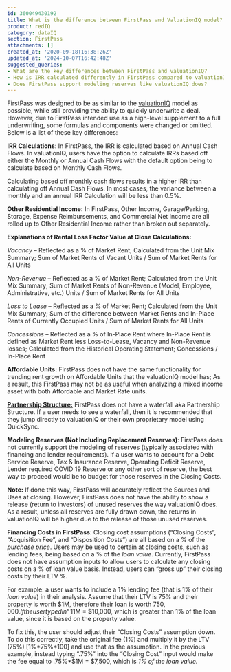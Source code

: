 ```yaml
---
id: 360049430192
title: What is the difference between FirstPass and ValuationIQ model?
product: redIQ
category: dataIQ
section: FirstPass
attachments: []
created_at: '2020-09-18T16:38:26Z'
updated_at: '2024-10-07T16:42:48Z'
suggested_queries:
- What are the key differences between FirstPass and valuationIQ?
- How is IRR calculated differently in FirstPass compared to valuationIQ?
- Does FirstPass support modeling reserves like valuationIQ does?
---
```

FirstPass was designed to be as similar to the [valuationIQ](https://rediq.zendesk.com/hc/en-us/articles/360036505251-What-is-the-Valuation-Model-) model as possible, while still providing the ability to quickly underwrite a deal. However, due to FirstPass intended use as a high-level supplement to a full underwriting, some formulas and components were changed or omitted. Below is a list of these key differences:

**IRR Calculations**: In FirstPass, the IRR is calculated based on Annual Cash Flows. In valuationIQ, users have the option to calculate IRRs based off either the Monthly or Annual Cash Flows with the default option being to calculate based on Monthly Cash Flows.

Calculating based off monthly cash flows results in a higher IRR than calculating off Annual Cash Flows. In most cases, the variance between a monthly and an annual IRR Calculation will be less than 0.5%.

**Other Residential Income:** In FirstPass, Other Income, Garage/Parking, Storage, Expense Reimbursements, and Commercial Net Income are all rolled up to Other Residential Income rather than broken out separately.

**Explanations of Rental Loss Factor Value at Close Calculations:**

*Vacancy* – Reflected as a % of Market Rent; Calculated from the Unit Mix Summary; Sum of Market Rents of Vacant Units / Sum of Market Rents for All Units

*Non-Revenue* – Reflected as a % of Market Rent; Calculated from the Unit Mix Summary; Sum of Market Rents of Non-Revenue (Model, Employee, Administrative, etc.) Units / Sum of Market Rents for All Units

*Loss to Lease* – Reflected as a % of Market Rent; Calculated from the Unit Mix Summary; Sum of the difference between Market Rents and In-Place Rents of Currently Occupied Units / Sum of Market Rents for All Units

*Concessions* – Reflected as a % of In-Place Rent where In-Place Rent is defined as Market Rent less Loss-to-Lease, Vacancy and Non-Revenue losses; Calculated from the Historical Operating Statement; Concessions / In-Place Rent

**Affordable Units:** FirstPass does not have the same functionality for trending rent growth on Affordable Units that the valuationIQ model has; As a result, this FirstPass may not be as useful when analyzing a mixed income asset with both Affordable and Market Rate units.

[**Partnership Structure:**](https://rediq.zendesk.com/hc/en-us/articles/360041475092-Partnership-Structures-) FirstPass does not have a waterfall aka Partnership Structure. If a user needs to see a waterfall, then it is recommended that they jump directly to valuationIQ or their own proprietary model using QuickSync.

**Modeling Reserves (Not Including Replacement Reserves)**: FirstPass does not currently support the modeling of reserves (typically associated with financing and lender requirements). If a user wants to account for a Debt Service Reserve, Tax & Insurance Reserve, Operating Deficit Reserve, Lender required COVID 19 Reserve or any other sort of reserve, the best way to proceed would be to budget for those reserves in the Closing Costs.

**Note:** If done this way, FirstPass will accurately reflect the Sources and Uses at closing. However, FirstPass does not have the ability to show a release (return to investors) of unused reserves the way valuationIQ does. As a result, unless all reserves are fully drawn down, the returns in valuationIQ will be higher due to the release of those unused reserves.

**Financing Costs in FirstPass**: Closing cost assumptions (“Closing Costs”, “Acquisition Fee”, and “Disposition Costs”) are all based on a % of the *purchase price*. Users may be used to certain at closing costs, such as lending fees, being based on a % of the *loan value*. Currently, FirstPass does not have assumption inputs to allow users to calculate any closing costs on a % of loan value basis. Instead, users can “gross up” their closing costs by their LTV %.

For example: a user wants to include a 1% lending fee (that is 1% of their *loan value*) in their analysis. Assume that their LTV is 75% and their property is worth $1M, therefore their loan is worth $750,000. If the user typed in “1%” in the “Closing Costs” input, the fee calculated would be 1%\*$1M = $10,000, which is greater than 1% of the loan value, since it is based on the property value.

To fix this, the user should adjust their “Closing Costs” assumption down. To do this correctly, take the original fee (1%) and multiply it by the LTV (75%) [1%\*75%\*100] and use that as the assumption. In the previous example, instead typing “.75%” into the “Closing Cost” input would make the fee equal to .75%\*$1M = $7,500, which is *1% of the loan value.*